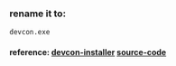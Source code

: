 ### rename it to:
```
devcon.exe
```
#### reference: [devcon-installer](https://github.com/Drawbackz/DevCon-Installer) [source-code](https://github.com/Microsoft/Windows-driver-samples/tree/97cf8edcaddff4fdbc5cc48d56b7d7eb2c39b749/setup/devcon)
